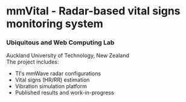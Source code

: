 # mmVital - Radar-based vital signs monitoring system
<h3><b>Ubiquitous and Web Computing Lab</b></h3>
Auckland University of Technology, New Zealand <br>
The project includes: <br>
<ul>
<li> TI's mmWave radar configurations </li>
<li> Vital signs (HR/RR) estimation </li>
<li> Vibration simulation platform </li>
<li> Published results and work-in-progress </li>
</ul>
